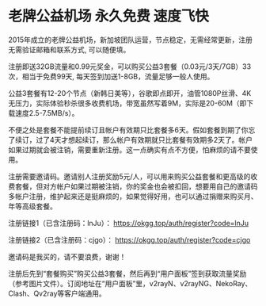 # 老牌公益机场 永久免费 速度飞快

2015年成立的老牌公益机场，新加坡团队运营，节点稳定，无需经常更新，注册无需验证邮箱和联系方式, 可以随便填。

注册即送32GB流量和0.99元奖金，可以购买公益3套餐（0.03元/3天/7GB）33次，相当于免费99天, 每天签到加送1-8GB，流量足够一般人使用。

公益3套餐有12-20个节点（新韩日美等），谷歌即点即开，油管1080P丝滑、4K无压力，实际体验秒杀很多收费机场，带宽虽然写着9M，实际是20-60M（即下载速度2.5-7.5MB/s）。

不便之处是套餐不能提前续订且帐户有效期只比套餐多6天。假如套餐到期了你忘了续订，过了4天才想起续订，那么帐户有效期就只比套餐有效期多2天了。帐户如果过期就会被注销，需要重新注册。这一点确实有点不方便，怕麻烦的请不要使用。

注册需要邀请码。邀请别人注册奖励5元/人，可以用来购买公益套餐和更高级的收费套餐，但对方帐户如果过期被注销，你的奖金也会被扣回，想要用自己的邀请码多帐户注册，维护起来还是挺麻烦的，如果觉得好用，也可以通过捐赠来购买月、年等高级套餐。

注册链接1（已含注册码：lnJu）：
https://okgg.top/auth/register?code=lnJu

注册链接2（已含注册码：cjgo）：
https://okgg.top/auth/register?code=cjgo

邀请码是我买的，请不要浪费，谢谢！

注册后先到“套餐购买”购买公益3套餐，然后再到“用户面板”签到获取流量奖励（参考图片文件）。订阅地址在“用户面板”里，v2rayN、v2rayNG、NekoRay、Clash、Qv2ray等客户端通用。

